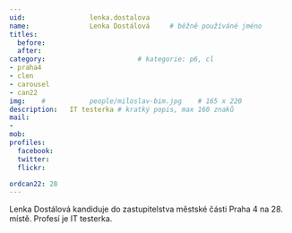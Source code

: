 ```yaml
---
uid:                lenka.dostalova
name:               Lenka Dostálová 	# běžně používáné jméno
titles:
  before:
  after:
category:                       # kategorie: p6, cl
- praha4
- clen
- carousel
- can22
img: 	#	        people/miloslav-bim.jpg    # 165 x 220
description:   IT testerka # kratký popis, max 160 znaků
mail:
- 
mob:			
profiles:
  facebook:
  twitter: 
  flickr: 

ordcan22: 28
---
```


Lenka Dostálová kandiduje do zastupitelstva městské části Praha 4 na 28. místě. Profesí je IT testerka.
